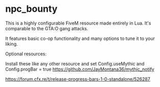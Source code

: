 # npc_bounty
[ ](https://streamable.com/sujyy9)

This is a highly configurable FiveM resource made entirely in Lua. It's comparable to the GTA:O gang attacks.

It features basic co-op functionality and many options to tune it to your liking.


Optional resources: 

Install these like any other resource and set Config.useMythic and Config.progBar = true
https://github.com/JayMontana36/mythic_notify

https://forum.cfx.re/t/release-progress-bars-1-0-standalone/526287


